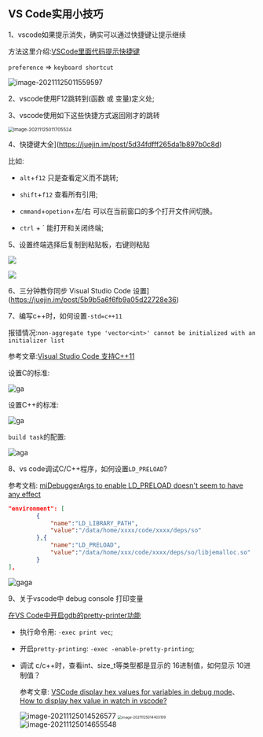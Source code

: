 ## VS Code实用小技巧

1、vscode如果提示消失，确实可以通过快捷键让提示继续

方法这里介绍:[VSCode里面代码提示快捷键](https://www.jianshu.com/p/3a278e15adbc)

`preference` => `keyboard shortcut`

![image-20211125011559597](https://my-typora-pictures-1252258460.cos.ap-guangzhou.myqcloud.com/img/image-20211125011559597.png)

2、vscode使用F12跳转到(函数 或 变量)定义处;

3、vscode使用如下这些快捷方式返回刚才的跳转

<img src="https://my-typora-pictures-1252258460.cos.ap-guangzhou.myqcloud.com/img/image-20211125011705524.png" alt="image-20211125011705524" style="zoom:67%;" />

4、快捷键大全](https://juejin.im/post/5d34fdfff265da1b897b0c8d)

比如:

- `alt`+`f12` 只是查看定义而不跳转;

- `shift`+`f12` 查看所有引用;

- `cmmand`+`opetion`+左/右 可以在当前窗口的多个打开文件间切换。

- `ctrl` + \` 能打开和关闭终端;

5、设置终端选择后复制到粘贴板，右键则粘贴

![](https://my-typora-pictures-1252258460.cos.ap-guangzhou.myqcloud.com/img/image-20211125011850180.png)

![](https://my-typora-pictures-1252258460.cos.ap-guangzhou.myqcloud.com/img/image-20211125011942150.png)

6、三分钟教你同步 Visual Studio Code 设置](https://juejin.im/post/5b9b5a6f6fb9a05d22728e36)

7、编写c++时，如何设置`-std=c++11`

报错情况:`non-aggregate type 'vector<int>' cannot be initialized with an initializer list`

参考文章:[Visual Studio Code 支持C++11](https://www.jianshu.com/p/e1bc046edecc)

设置C的标准:

![ga](https://my-typora-pictures-1252258460.cos.ap-guangzhou.myqcloud.com/img/image-20211125012602565.png)

设置C++的标准:

![ga](https://my-typora-pictures-1252258460.cos.ap-guangzhou.myqcloud.com/img/image-20211125012700911.png)

`build task`的配置:

![aga](https://my-typora-pictures-1252258460.cos.ap-guangzhou.myqcloud.com/img/image-20211125012807618.png)

8、vs code调试C/C++程序，如何设置`LD_PRELOAD`?

参考文档: [miDebuggerArgs to enable LD_PRELOAD doesn't seem to have any effect ](https://github.com/microsoft/vscode-cpptools/issues/4567)

```json
"environment": [
		{
			"name":"LD_LIBRARY_PATH",
			"value":"/data/home/xxxx/code/xxxx/deps/so"
		},{
		 	"name":"LD_PRELOAD",
		 	"value":"/data/home/xxx/code/xxxx/deps/so/libjemalloc.so"
		}
],
```

![gaga](https://my-typora-pictures-1252258460.cos.ap-guangzhou.myqcloud.com/img/image-20211125013329176.png)

9、关于vscode中 debug console 打印变量

[在VS Code中开启gdb的pretty-printer功能](https://blog.csdn.net/yanxiangtianji/article/details/80579236)

- 执行命令用: `-exec print vec`;

- 开启`pretty-printing`: `-exec -enable-pretty-printing`;

- 调试 c/c++时，查看int、size_t等类型都是显示的 16进制值，如何显示 10进制值？

  参考文章: [VSCode display hex values for variables in debug mode](https://stackoverflow.com/questions/42645761/vscode-display-hex-values-for-variables-in-debug-mode)、 [How to display hex value in watch in vscode?](https://stackoverflow.com/questions/39973214/how-to-display-hex-value-in-watch-in-vscode)

  <img src="https://my-typora-pictures-1252258460.cos.ap-guangzhou.myqcloud.com/img/image-20211125014526577.png" alt="image-20211125014526577"/>

  <img src="https://my-typora-pictures-1252258460.cos.ap-guangzhou.myqcloud.com/img/image-20211125014403109.png" alt="image-20211125014403109 " style="zoom:50%;" />

  <img src="https://my-typora-pictures-1252258460.cos.ap-guangzhou.myqcloud.com/img/image-20211125014655548.png" alt="image-20211125014655548"/>

